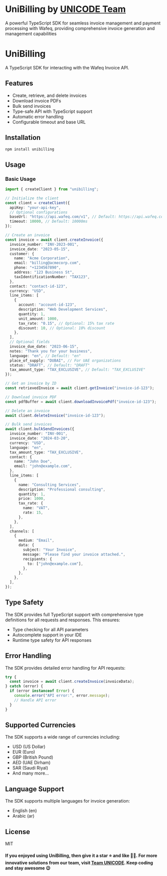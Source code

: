 # UniBilling by **[UNICODE Team](https://www.unicodesolutions.co/)**

A powerful TypeScript SDK for seamless invoice management and payment processing with Wafeq, providing comprehensive invoice generation and management capabilities

# UniBilling

A TypeScript SDK for interacting with the Wafeq Invoice API.

## Features

- Create, retrieve, and delete invoices
- Download invoice PDFs
- Bulk send invoices
- Type-safe API with TypeScript support
- Automatic error handling
- Configurable timeout and base URL

## Installation

```bash
npm install unibilling
```

## Usage

### Basic Usage

```typescript
import { createClient } from "unibilling";

// Initialize the client
const client = createClient({
  apiKey: "your-api-key",
  // Optional configurations
  baseUrl: "https://api.wafeq.com/v1", // Default: https://api.wafeq.com/v1
  timeout: 10000, // Default: 10000ms
});

// Create an invoice
const invoice = await client.createInvoice({
  invoice_number: "INV-2023-001",
  invoice_date: "2023-05-15",
  customer: {
    name: "Acme Corporation",
    email: "billing@acmecorp.com",
    phone: "+1234567890",
    address: "123 Business St",
    taxIdentificationNumber: "TAX123",
  },
  contact: "contact-id-123",
  currency: "USD",
  line_items: [
    {
      account: "account-id-123",
      description: "Web Development Services",
      quantity: 1,
      unit_amount: 1000,
      tax_rate: "0.15", // Optional: 15% tax rate
      discount: 10, // Optional: 10% discount
    },
  ],
  // Optional fields
  invoice_due_date: "2023-06-15",
  notes: "Thank you for your business",
  language: "en", // Default: "en"
  place_of_supply: "DUBAI", // For UAE organizations
  status: "DRAFT", // Default: "DRAFT"
  tax_amount_type: "TAX_EXCLUSIVE", // Default: "TAX_EXCLUSIVE"
});

// Get an invoice by ID
const retrievedInvoice = await client.getInvoice("invoice-id-123");

// Download invoice PDF
const pdfBuffer = await client.downloadInvoicePdf("invoice-id-123");

// Delete an invoice
await client.deleteInvoice("invoice-id-123");

// Bulk send invoices
await client.bulkSendInvoices({
  invoice_number: "INV-001",
  invoice_date: "2024-03-20",
  currency: "USD",
  language: "en",
  tax_amount_type: "TAX_EXCLUSIVE",
  contact: {
    name: "John Doe",
    email: "john@example.com",
  },
  line_items: [
    {
      name: "Consulting Services",
      description: "Professional consulting",
      quantity: 1,
      price: 1000,
      tax_rate: {
        name: "VAT",
        rate: 15,
      },
    },
  ],
  channels: [
    {
      medium: "Email",
      data: {
        subject: "Your Invoice",
        message: "Please find your invoice attached.",
        recipients: {
          to: ["john@example.com"],
        },
      },
    },
  ],
});
```

## Type Safety

The SDK provides full TypeScript support with comprehensive type definitions for all requests and responses. This ensures:

- Type checking for all API parameters
- Autocomplete support in your IDE
- Runtime type safety for API responses

## Error Handling

The SDK provides detailed error handling for API requests:

```typescript
try {
  const invoice = await client.createInvoice(invoiceData);
} catch (error) {
  if (error instanceof Error) {
    console.error("API error:", error.message);
    // Handle API error
  }
}
```

## Supported Currencies

The SDK supports a wide range of currencies including:

- USD (US Dollar)
- EUR (Euro)
- GBP (British Pound)
- AED (UAE Dirham)
- SAR (Saudi Riyal)
- And many more...

## Language Support

The SDK supports multiple languages for invoice generation:

- English (en)
- Arabic (ar)

## License

MIT

#### If you enjoyed using UniBilling, then give it a star ⭐️ and like 👍🏻. For more innovative solutions from our team, visit [Team UNICODE](https://www.unicodesolutions.co/). Keep coding and stay awesome 😉
